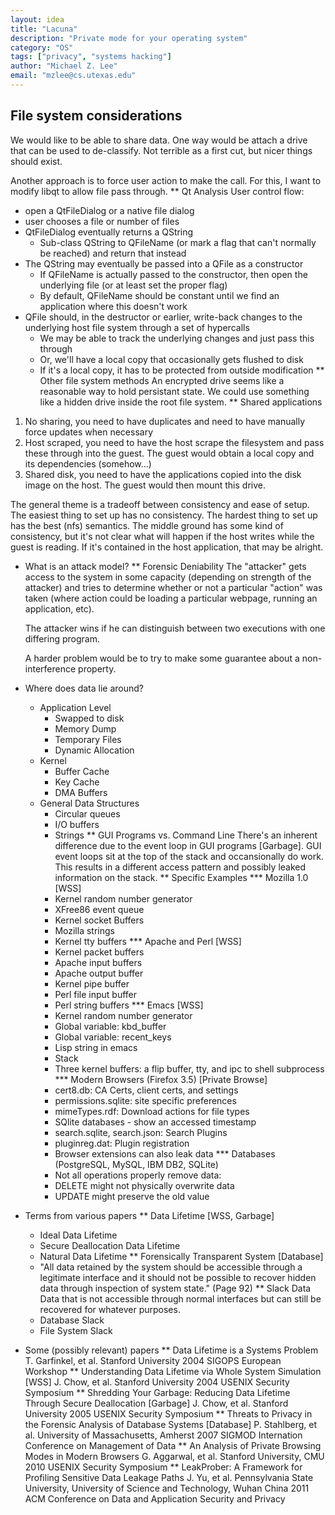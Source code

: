 ```yaml
---
layout: idea
title: "Lacuna"
description: "Private mode for your operating system"
category: "OS"
tags: ["privacy", "systems hacking"]
author: "Michael Z. Lee"
email: "mzlee@cs.utexas.edu"
---
```


File system considerations
---

  We would like to be able to share data.  One way would be attach a
  drive that can be used to de-classify.  Not terrible as a first cut,
  but nicer things should exist.

  Another approach is to force user action to make the call.  For
  this, I want to modify libqt to allow file pass through.
** Qt Analysis
   User control flow:
   - open a QtFileDialog or a native file dialog
   - user chooses a file or number of files
   - QtFileDialog eventually returns a QString
     - Sub-class QString to QFileName (or mark a flag that can't
       normally be reached) and return that instead
   - The QString may eventually be passed into a QFile as a constructor
     - If QFileName is actually passed to the constructor, then open
       the underlying file (or at least set the proper flag)
     - By default, QFileName should be constant until we find an
       application where this doesn't work
   - QFile should, in the destructor or earlier, write-back changes to
     the underlying host file system through a set of hypercalls
     - We may be able to track the underlying changes and just pass
       this through
     - Or, we'll have a local copy that occasionally gets flushed to
       disk
     - If it's a local copy, it has to be protected from outside
       modification
** Other file system methods
   An encrypted drive seems like a reasonable way to hold persistant
   state.  We could use something like a hidden drive inside the root
   file system.
** Shared applications
   1. No sharing, you need to have duplicates and need to have
      manually force updates when necessary
   2. Host scraped, you need to have the host scrape the filesystem
      and pass these through into the guest.  The guest would obtain a
      local copy and its dependencies (somehow...)
   3. Shared disk, you need to have the applications copied into the
      disk image on the host.  The guest would then mount this drive.

   The general theme is a tradeoff between consistency and ease of
   setup.  The easiest thing to set up has no consistency.  The
   hardest thing to set up has the best (nfs) semantics.  The middle
   ground has some kind of consistency, but it's not clear what will
   happen if the host writes while the guest is reading.  If it's
   contained in the host application, that may be alright.

* What is an attack model?
** Forensic Deniability
   The "attacker" gets access to the system in some capacity
   (depending on strength of the attacker) and tries to determine
   whether or not a particular "action" was taken (where action could
   be loading a particular webpage, running an application, etc).

   The attacker wins if he can distinguish between two executions with
   one differing program.

   A harder problem would be to try to make some guarantee about a
   non-interference property.

* Where does data lie around?
  + Application Level
    - Swapped to disk
    - Memory Dump
    - Temporary Files
    - Dynamic Allocation
  + Kernel
    - Buffer Cache
    - Key Cache
    - DMA Buffers
  + General Data Structures
    - Circular queues
    - I/O buffers
    - Strings
** GUI Programs vs. Command Line
   There's an inherent difference due to the event loop in GUI
   programs [Garbage].  GUI event loops sit at the top of the stack
   and occansionally do work.  This results in a different access
   pattern and possibly leaked information on the stack.
** Specific Examples
*** Mozilla 1.0 [WSS]
    + Kernel random number generator
    + XFree86 event queue
    + Kernel socket Buffers
    + Mozilla strings
    + Kernel tty buffers
*** Apache and Perl [WSS]
    + Kernel packet buffers
    + Apache input buffers
    + Apache output buffer
    + Kernel pipe buffer
    + Perl file input buffer
    + Perl string buffers
*** Emacs [WSS]
    + Kernel random number generator
    + Global variable: kbd_buffer
    + Global variable: recent_keys
    + Lisp string in emacs
    + Stack
    + Three kernel buffers: a flip buffer, tty, and ipc to shell
      subprocess
*** Modern Browsers (Firefox 3.5) [Private Browse]
    + cert8.db: CA Certs, client certs, and settings
    + permissions.sqlite: site specific preferences
    + mimeTypes.rdf: Download actions for file types
    + SQlite databases - show an accessed timestamp
    + search.sqlite, search.json: Search Plugins
    + pluginreg.dat: Plugin registration
    + Browser extensions can also leak data
*** Databases (PostgreSQL, MySQL, IBM DB2, SQLite)
    + Not all operations properly remove data:
    + DELETE might not physically overwrite data
    + UPDATE might preserve the old value

* Terms from various papers
** Data Lifetime [WSS, Garbage]
   + Ideal Data Lifetime
   + Secure Deallocation Data Lifetime
   + Natural Data Lifetime
** Forensically Transparent System [Database]
   + "All data retained by the system should be accessible through a
      legitimate interface and it should not be possible to recover
      hidden data through inspection of system state." (Page 92)
** Slack Data
   Data that is not accessible through normal interfaces but can still
   be recovered for whatever purposes.
   + Database Slack
   + File System Slack

* Some (possibly relevant) papers
** Data Lifetime is a Systems Problem
   T. Garfinkel, et al.
   Stanford University
   2004 SIGOPS European Workshop
** Understanding Data Lifetime via Whole System Simulation [WSS]
   J. Chow, et al.
   Stanford University
   2004 USENIX Security Symposium
** Shredding Your Garbage: Reducing Data Lifetime Through Secure Deallocation [Garbage]
   J. Chow, et al.
   Stanford University
   2005 USENIX Security Symposium
** Threats to Privacy in the Forensic Analysis of Database Systems [Database]
   P. Stahlberg, et al.
   University of Massachusetts, Amherst
   2007 SIGMOD Internation Conference on Management of Data
** An Analysis of Private Browsing Modes in Modern Browsers
   G. Aggarwal, et al.
   Stanford University, CMU
   2010 USENIX Security Symposium
** LeakProber: A Framework for Profiling Sensitive Data Leakage Paths
   J. Yu, et al.
   Pennsylvania State University, University of Science and Technology, Wuhan China
   2011 ACM Conference on Data and Application Security and Privacy
